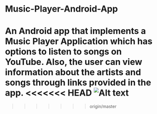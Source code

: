 # Music-Player-Android-App
An Android app that implements a Music Player Application which has options to listen to songs on YouTube. Also, the user can view information about the artists and songs through links provided in the app.
<<<<<<< HEAD
![Alt text](/relative/path/to/one.jpg?raw=true "Home Screen")
=======


>>>>>>> origin/master
